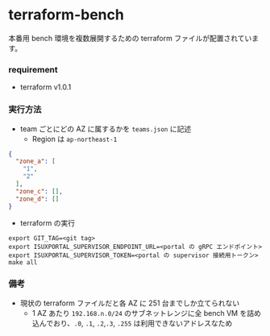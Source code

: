 # terraform-bench

本番用 bench 環境を複数展開するための terraform ファイルが配置されています。

### requirement

- terraform v1.0.1

### 実行方法

- team ごとにどの AZ に属するかを `teams.json` に記述
  - Region は `ap-northeast-1`

```json
{
  "zone_a": [
    "1",
    "2"
  ],
  "zone_c": [],
  "zone_d": []
}
```

- terraform の実行

```
export GIT_TAG=<git tag>
export ISUXPORTAL_SUPERVISOR_ENDPOINT_URL=<portal の gRPC エンドポイント>
export ISUXPORTAL_SUPERVISOR_TOKEN=<portal の supervisor 接続用トークン>
make all
```

### 備考

- 現状の terraform ファイルだと各 AZ に 251 台までしか立てられない
  - 1 AZ あたり `192.168.n.0/24` のサブネットレンジに全 bench VM を詰め込んでおり、`.0`, `.1`, `.2`,`.3`, `.255` は利用できないアドレスなため
